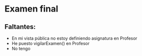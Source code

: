 # Examen final

## Faltantes:

- En mi vista pública no estoy definiendo asignatura en Profesor
- He puesto vigilarExamen() en Profesor
- No tengo 